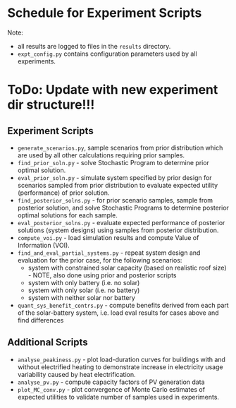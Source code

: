 # Schedule for Experiment Scripts

Note:
- all results are logged to files in the `results` directory.
- `expt_config.py` contains configuration parameters used by all experiments.

# ToDo: Update with new experiment dir structure!!!

## Experiment Scripts
- `generate_scenarios.py`, sample scenarios from prior distribution which are used by all other calculations requiring prior samples.
- `find_prior_soln.py` - solve Stochastic Program to determine prior optimal solution.
- `eval_prior_soln.py` - simulate system specified by prior design for scenarios sampled from prior distribution to evaluate expected utility (performance) of prior solution.
- `find_posterior_solns.py` - for prior scenario samples, sample from posterior solution, and solve Stochastic Programs to determine posterior optimal solutions for each sample.
- `eval_posterior_solns.py` - evaluate expected performance of posterior solutions (system designs) using samples from posterior distribution.
- `compute_voi.py` - load simulation results and compute Value of Information (VOI).
- `find_and_eval_partial_systems.py` - repeat system design and evaluation for the prior case, for the following scenarios:
    - system with constrained solar capacity (based on realistic roof size) - NOTE, also done using prior and posterior scripts
    - system with only battery (i.e. no solar)
    - system with only solar (i.e. no battery)
    - system with neither solar nor battery
- `quant_sys_benefit_contrs.py` - compute benefits derived from each part of the solar-battery system, i.e. load eval results for cases above and find differences

## Additional Scripts
- `analyse_peakiness.py` - plot load-duration curves for buildings with and without electrified heating to demonstrate increase in electricity usage variability caused by heat electrification.
- `analyse_pv.py` - compute capacity factors of PV generation data
- `plot_MC_conv.py` - plot convergence of Monte Carlo estimates of expected utilities to validate number of samples used in experiments.